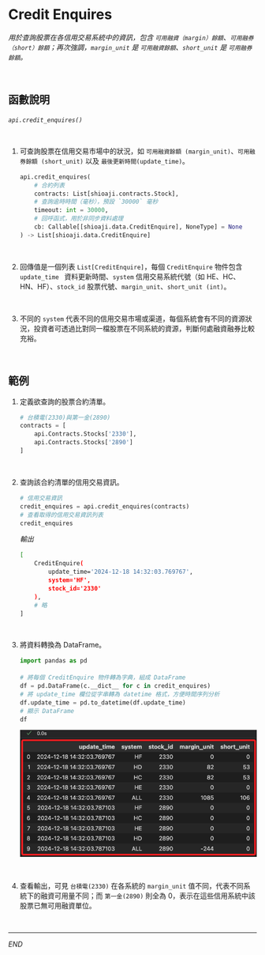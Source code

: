 # Credit Enquires

_用於查詢股票在各信用交易系統中的資訊，包含 `可用融資（margin）餘額`、`可用融券（short）餘額`；再次強調，`margin_unit` 是 `可用融資餘額`、`short_unit` 是 `可用融券餘額`。_

<br>

## 函數說明

_`api.credit_enquires()`_

<br>

1. 可查詢股票在信用交易市場中的狀況，如 `可用融資餘額 (margin_unit)`、`可用融券餘額 (short_unit)` 以及 `最後更新時間(update_time)`。

    ```python
    api.credit_enquires(
        # 合約列表
        contracts: List[shioaji.contracts.Stock],
        # 查詢逾時時間（毫秒），預設 `30000` 毫秒
        timeout: int = 30000,
        # 回呼函式，用於非同步資料處理
        cb: Callable[[shioaji.data.CreditEnquire], NoneType] = None
    ) -> List[shioaji.data.CreditEnquire]
    ```

<br>

2. 回傳值是一個列表 `List[CreditEnquire]`，每個 `CreditEnquire` 物件包含 `update_time ` 資料更新時間、`system` 信用交易系統代號（如 HE、HC、HN、HF）、`stock_id` 股票代號、`margin_unit`、`short_unit (int)`。

<br>

3. 不同的 `system` 代表不同的信用交易市場或渠道，每個系統會有不同的資源狀況，投資者可透過比對同一檔股票在不同系統的資源，判斷何處融資融券比較充裕。

<br>

## 範例

1. 定義欲查詢的股票合約清單。

    ```python
    # 台積電(2330)與第一金(2890)
    contracts = [
        api.Contracts.Stocks['2330'],
        api.Contracts.Stocks['2890']
    ]
    ```

<br>

2. 查詢該合約清單的信用交易資訊。 

    ```python
    # 信用交易資訊
    credit_enquires = api.credit_enquires(contracts)
    # 查看取得的信用交易資訊列表
    credit_enquires
    ```

    _輸出_

    ```bash
    [
        CreditEnquire(
            update_time='2024-12-18 14:32:03.769767', 
            system='HF', 
            stock_id='2330'
        ),
        # 略
    ]
    ```

<br>

3. 將資料轉換為 DataFrame。

    ```python
    import pandas as pd

    # 將每個 CreditEnquire 物件轉為字典，組成 DataFrame
    df = pd.DataFrame(c.__dict__ for c in credit_enquires)
    # 將 update_time 欄位從字串轉為 datetime 格式，方便時間序列分析
    df.update_time = pd.to_datetime(df.update_time)
    # 顯示 DataFrame
    df
    ```

    ![](images/img_92.png)

<br>

4. 查看輸出，可見 `台積電(2330)` 在各系統的 `margin_unit` 值不同，代表不同系統下的融資可用量不同；而 `第一金(2890)` 則全為 0，表示在這些信用系統中該股票已無可用融資單位。

<br>

___

_END_